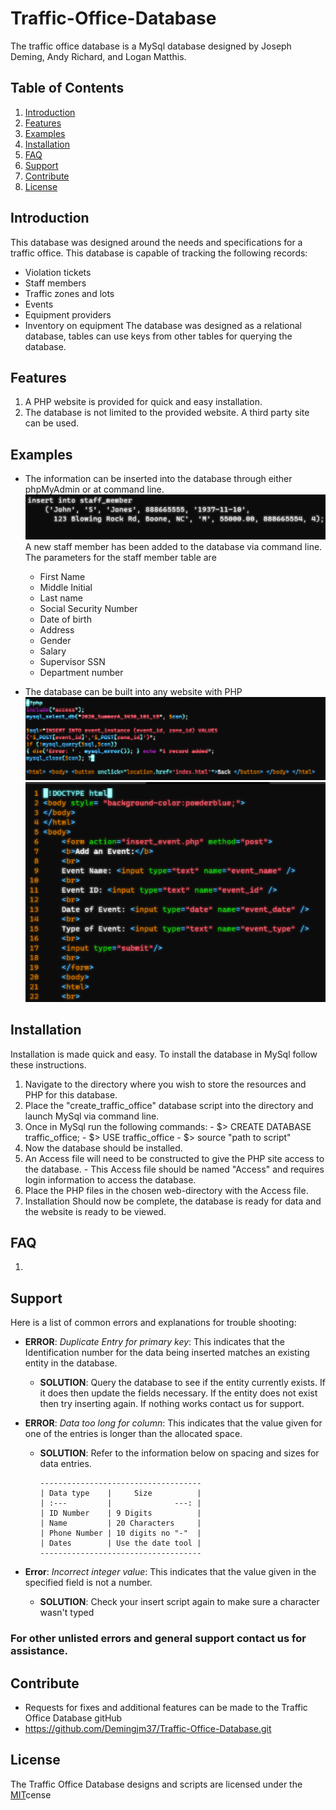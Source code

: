 # Traffic-Office-Database
The traffic office database is a MySql database designed by Joseph Deming, Andy Richard, and Logan Matthis.

## **Table of Contents**
1. [Introduction](#Introduction)
2. [Features](#Features)
3. [Examples](#Examples)
4. [Installation](#Installation)
5. [FAQ](#FAQ)
6. [Support](#Support)
7. [Contribute](#Contribute)
8. [License](#License)

## Introduction
This database was designed around the needs and specifications for a traffic office. This database is capable of tracking
the following records:
- Violation tickets
- Staff members
- Traffic zones and lots
- Events
- Equipment providers
- Inventory on equipment
The database was designed as a relational database, tables can use keys from other tables for querying the database.

## Features
1. A PHP website is provided for quick and easy installation.
2. The database is not limited to the provided website. A third party site can be used.

## Examples
- The information can be inserted into the database through either phpMyAdmin or at command line.
  ![Insert Example](images/insert.png)
  A new staff member has been added to the database via command line.
  The parameters for the staff member table are
  - First Name 
  - Middle Initial
  - Last name
  - Social Security Number
  - Date of birth
  - Address
  - Gender
  - Salary
  - Supervisor SSN
  - Department number

- The database can be built into any website with PHP
  ![Website Example](images/website.png)
  ![Website Example2](images/website2.png)

## Installation
   Installation is made quick and easy. To install the database in MySql follow these instructions.
   1. Navigate to the directory where you wish to store the resources and PHP for this database.
   2. Place the "create_traffic_office" database script into the directory and launch MySql via command line.
   3. Once in MySql run the following commands: 
    - $> CREATE DATABASE traffic_office;
    - $> USE traffic_office
    - $> source "path to script"
  4. Now the database should be installed.
  5. An Access file will need to be constructed to give the PHP site access to the database.
    - This Access file should be named "Access" and requires login information to access the database.
  6. Place the PHP files in the chosen web-directory with the Access file. 
  7. Installation Should now be complete, the database is ready for data and the website is ready to be viewed.

## FAQ
  1. 
  
## Support
  Here is a list of common errors and explanations for trouble shooting:
  - **ERROR**: *Duplicate Entry for primary key*:
           This indicates that the Identification number for the data being inserted matches an existing entity in the database.
           
      - **SOLUTION**: Query the database to see if the entity currently exists. If it does then update the fields necessary.
           If the entity does not exist then try inserting again. If nothing works contact us for support.
           
  - **ERROR**: *Data too long for column*: 
           This indicates that the value given for one of the entries is longer than the allocated space.
           
     - **SOLUTION**: Refer to the information below on spacing and sizes for data entries.
  
           ------------------------------------
           | Data type    |     Size          |
           | :---         |              ---: | 
           | ID Number    | 9 Digits          |
           | Name         | 20 Characters     |
           | Phone Number | 10 digits no "-"  |
           | Dates        | Use the date tool |
           ------------------------------------
  - **Error**: *Incorrect integer value*:
           This indicates that the value given in the specified field is not a number.
           
      - **SOLUTION**: Check your insert script again to make sure a character wasn't typed
           
  ### For other unlisted errors and general support contact us for assistance.
  
## Contribute
  - Requests for fixes and additional features can be made to the Traffic Office Database gitHub
  - https://github.com/Demingjm37/Traffic-Office-Database.git
## License
  The Traffic Office Database designs and scripts are licensed under the [MIT](https://github.com/Demingjm37/Traffic-Office-Database/blob/main/LICENSE)cense
  
   
